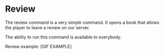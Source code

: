 # Review

The review command is a very simple command. It opens a book that allows the player to leave a review on our server.

The ability to run this command is available to everybody.

Review example: \[GIF EXAMPLE\]
